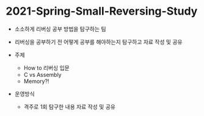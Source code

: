 # 2021-Spring-Small-Reversing-Study
- 소소하게 리버싱 공부 방법을 탐구하는 팀
- 리버싱을 공부하기 전 어떻게 공부를 해야하는지 탐구하고 자료 작성 및 공유
- 주제
  - How to 리버싱 입문
  - C vs Assembly
  - Memory?!

- 운영방식
  - 격주로 1회 탐구한 내용 자료 작성 및 공유
